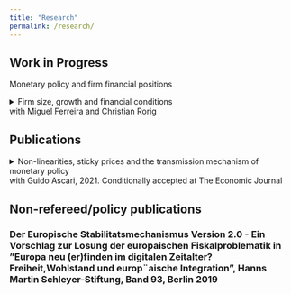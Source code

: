 ```yaml
---
title: "Research"
permalink: /research/
---
```

## Work in Progress  


 Monetary policy and firm financial positions



<details><summary> 
Firm size, growth and financial conditions <br>
with Miguel Ferreira and Christian Rorig
</summary>
<p>
Using a unique dataset covering the universe of Portuguese firms and their credit situation we revisit the relation between firm characteristics, financial factors and their sensitivity to business fluctuations. First, we provide two stylized facts: (1) Financially constrained firms react more to the business cycle and this mechanism is orthogonal to the size channel proposed by Crouzet and Mehrotra (2020). (2) Constrained firms are found across the entire size distribution, also in the top percentiles, which is in contrast to what existing financial friction models would predict. Next, we show that ex-ante heterogeneity of firms, a possible explanatory factor, matters and persists over the firms' life cycle affecting constrained and unconstrained firms differently. Including permanent productivity heterogeneity in a financial frictions model can rationalise the stylized facts and larger constrained firms subsequently lead to stronger aggregate fluctuations.
</p>
</details>


## Publications  

<details><summary> 
Non-linearities, sticky prices and the transmission mechanism of monetary policy <br>
with Guido Ascari, 2021. Conditionally accepted at The Economic Journal
</summary>
<p>
A sticky price theory of the transmission mechanism of monetary policy shocks based on state-dependent pricing yields two testable implications, that do not hold in time-dependent models. First, large monetary policy shocks should yield proportionally larger initial responses of the price level. Second, in a high trend infation regime, the response of the price level to monetary policy shocks should be larger and real effects smaller. Our analysis provides evidence supporting these non-linear effects in the response of the price level in aggregate US data, indicating state-dependent pricing as an important feature of the transmission mechanism of monetary policy.
</p>
</details>
 



## Non-refereed/policy publications

### Der Europische Stabilitatsmechanismus Version 2.0 - Ein Vorschlag zur Losung der europaischen Fiskalproblematik in ”Europa neu (er)finden im digitalen Zeitalter? Freiheit,Wohlstand und europ¨aische Integration”, Hanns Martin Schleyer-Stiftung, Band 93, Berlin 2019